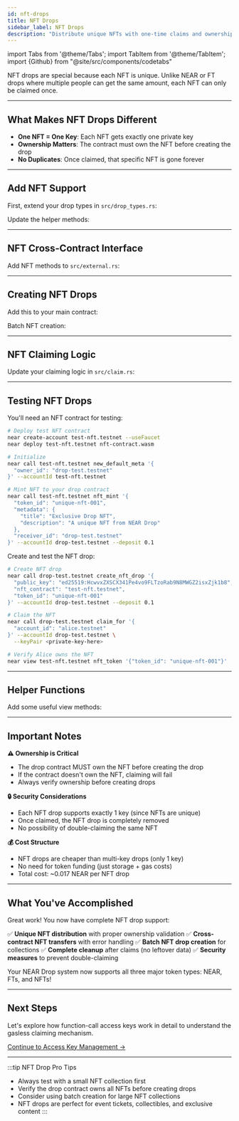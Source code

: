 ```yaml
---
id: nft-drops
title: NFT Drops
sidebar_label: NFT Drops
description: "Distribute unique NFTs with one-time claims and ownership verification."
---
```

import Tabs from '@theme/Tabs';
import TabItem from '@theme/TabItem';
import {Github} from "@site/src/components/codetabs"

NFT drops are special because each NFT is unique. Unlike NEAR or FT drops where multiple people can get the same amount, each NFT can only be claimed once.

---

## What Makes NFT Drops Different

- **One NFT = One Key**: Each NFT gets exactly one private key
- **Ownership Matters**: The contract must own the NFT before creating the drop
- **No Duplicates**: Once claimed, that specific NFT is gone forever

---

## Add NFT Support

First, extend your drop types in `src/drop_types.rs`:
<Github fname="drop_types.rs" language="rust" 
        url="https://github.com/Festivemena/Near-drop/blob/main/contract/src/drop_types.rs"
        start="5" end="40" />

Update the helper methods:
<Github fname="drop_types.rs" language="rust" 
        url="https://github.com/Festivemena/Near-drop/blob/main/contract/src/drop_types.rs"
        start="42" end="70" />

---

## NFT Cross-Contract Interface

Add NFT methods to `src/external.rs`:

<Github fname="external.rs" language="rust" 
        url="https://github.com/Festivemena/Near-drop/blob/main/contract/src/external.rs"
        start="30" end="65" />

---

## Creating NFT Drops

Add this to your main contract:

<Github fname="nft_drop.rs" language="rust" 
        url="https://github.com/Festivemena/Near-drop/blob/main/contract/src/nft_drop.rs"
        start="1" end="50" />

Batch NFT creation:

<Github fname="nft_drop.rs" language="rust" 
        url="https://github.com/Festivemena/Near-drop/blob/main/contract/src/nft_drop.rs"
        start="52" end="100" />

---

## NFT Claiming Logic

Update your claiming logic in `src/claim.rs`:

<Github fname="claim.rs" language="rust" 
        url="https://github.com/Festivemena/Near-drop/blob/main/contract/src/claim.rs"
        start="300" end="380" />

---

## Testing NFT Drops

You'll need an NFT contract for testing:

```bash
# Deploy test NFT contract
near create-account test-nft.testnet --useFaucet
near deploy test-nft.testnet nft-contract.wasm

# Initialize
near call test-nft.testnet new_default_meta '{
  "owner_id": "drop-test.testnet"
}' --accountId test-nft.testnet

# Mint NFT to your drop contract
near call test-nft.testnet nft_mint '{
  "token_id": "unique-nft-001",
  "metadata": {
    "title": "Exclusive Drop NFT",
    "description": "A unique NFT from NEAR Drop"
  },
  "receiver_id": "drop-test.testnet"
}' --accountId drop-test.testnet --deposit 0.1
```

Create and test the NFT drop:

```bash
# Create NFT drop
near call drop-test.testnet create_nft_drop '{
  "public_key": "ed25519:HcwvxZXSCX341Pe4vo9FLTzoRab9N8MWGZ2isxZjk1b8",
  "nft_contract": "test-nft.testnet",
  "token_id": "unique-nft-001"
}' --accountId drop-test.testnet --deposit 0.1

# Claim the NFT
near call drop-test.testnet claim_for '{
  "account_id": "alice.testnet"
}' --accountId drop-test.testnet \
  --keyPair <private-key-here>

# Verify Alice owns the NFT
near view test-nft.testnet nft_token '{"token_id": "unique-nft-001"}'
```

---

## Helper Functions

Add some useful view methods:

<Github fname="nft_drop.rs" language="rust" 
        url="https://github.com/Festivemena/Near-drop/blob/main/contract/src/nft_drop.rs"
        start="150" end="200" />

---

## Important Notes

**⚠️ Ownership is Critical**
- The drop contract MUST own the NFT before creating the drop
- If the contract doesn't own the NFT, claiming will fail
- Always verify ownership before creating drops

**🔒 Security Considerations**
- Each NFT drop supports exactly 1 key (since NFTs are unique)
- Once claimed, the NFT drop is completely removed
- No possibility of double-claiming the same NFT

**💰 Cost Structure**
- NFT drops are cheaper than multi-key drops (only 1 key)
- No need for token funding (just storage + gas costs)
- Total cost: ~0.017 NEAR per NFT drop

---

## What You've Accomplished

Great work! You now have complete NFT drop support:

✅ **Unique NFT distribution** with proper ownership validation
✅ **Cross-contract NFT transfers** with error handling
✅ **Batch NFT drop creation** for collections
✅ **Complete cleanup** after claims (no leftover data)
✅ **Security measures** to prevent double-claiming

Your NEAR Drop system now supports all three major token types: NEAR, FTs, and NFTs!

---

## Next Steps

Let's explore how function-call access keys work in detail to understand the gasless claiming mechanism.

[Continue to Access Key Management →](./access-keys.md)

---

:::tip NFT Drop Pro Tips
- Always test with a small NFT collection first
- Verify the drop contract owns all NFTs before creating drops  
- Consider using batch creation for large NFT collections
- NFT drops are perfect for event tickets, collectibles, and exclusive content
:::
